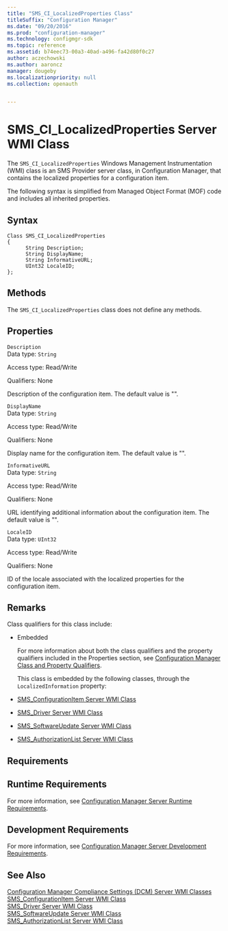 ```yaml
---
title: "SMS_CI_LocalizedProperties Class"
titleSuffix: "Configuration Manager"
ms.date: "09/20/2016"
ms.prod: "configuration-manager"
ms.technology: configmgr-sdk
ms.topic: reference
ms.assetid: b74eec73-00a3-40ad-a496-fa42d80f0c27
author: aczechowski
ms.author: aaroncz
manager: dougeby
ms.localizationpriority: null
ms.collection: openauth


---
```

# SMS_CI_LocalizedProperties Server WMI Class
The `SMS_CI_LocalizedProperties` Windows Management Instrumentation (WMI) class is an SMS Provider server class, in Configuration Manager, that contains the localized properties for a configuration item.  

 The following syntax is simplified from Managed Object Format (MOF) code and includes all inherited properties.  

## Syntax  

```  
Class SMS_CI_LocalizedProperties  
{  
      String Description;  
      String DisplayName;  
      String InformativeURL;  
      UInt32 LocaleID;  
};  
```  

## Methods  
 The `SMS_CI_LocalizedProperties` class does not define any methods.  

## Properties  
 `Description`  
 Data type: `String`  

 Access type: Read/Write  

 Qualifiers: None  

 Description of the configuration item. The default value is "".  

 `DisplayName`  
 Data type: `String`  

 Access type: Read/Write  

 Qualifiers: None  

 Display name for the configuration item. The default value is "".  

 `InformativeURL`  
 Data type: `String`  

 Access type: Read/Write  

 Qualifiers: None  

 URL identifying additional information about the configuration item. The default value is "".  

 `LocaleID`  
 Data type: `UInt32`  

 Access type: Read/Write  

 Qualifiers: None  

 ID of the locale associated with the localized properties for the configuration item.  

## Remarks  
 Class qualifiers for this class include:  

- Embedded  

  For more information about both the class qualifiers and the property qualifiers included in the Properties section, see [Configuration Manager Class and Property Qualifiers](../../../develop/reference/misc/class-and-property-qualifiers.md).  

  This class is embedded by the following classes, through the `LocalizedInformation` property:  

- [SMS_ConfigurationItem Server WMI Class](../../../develop/reference/compliance/sms_configurationitem-server-wmi-class.md)  

- [SMS_Driver Server WMI Class](../../../develop/reference/osd/sms_driver-server-wmi-class.md)  

- [SMS_SoftwareUpdate Server WMI Class](../../../develop/reference/sum/sms_softwareupdate-server-wmi-class.md)  

- [SMS_AuthorizationList Server WMI Class](../../../develop/reference/sum/sms_authorizationlist-server-wmi-class.md)  

## Requirements  

## Runtime Requirements  
 For more information, see [Configuration Manager Server Runtime Requirements](../../../develop/core/reqs/server-runtime-requirements.md).  

## Development Requirements  
 For more information, see [Configuration Manager Server Development Requirements](../../../develop/core/reqs/server-development-requirements.md).  

## See Also  
 [Configuration Manager Compliance Settings (DCM) Server WMI Classes](../../../develop/reference/compliance/compliance-settings-dcm-server-wmi-classes.md)   
 [SMS_ConfigurationItem Server WMI Class](../../../develop/reference/compliance/sms_configurationitem-server-wmi-class.md)   
 [SMS_Driver Server WMI Class](../../../develop/reference/osd/sms_driver-server-wmi-class.md)   
 [SMS_SoftwareUpdate Server WMI Class](../../../develop/reference/sum/sms_softwareupdate-server-wmi-class.md)   
 [SMS_AuthorizationList Server WMI Class](../../../develop/reference/sum/sms_authorizationlist-server-wmi-class.md)
